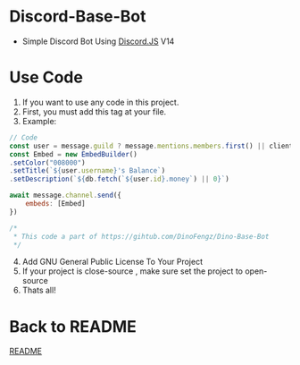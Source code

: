 # Discord-Base-Bot
- Simple Discord Bot Using [Discord.JS](https://discord.js.org/#/) V14

# Use Code
1) If you want to use any code in this project.
2) First, you must add this tag at your file.
3) Example:
```javascript
// Code
const user = message.guild ? message.mentions.members.first() || client.users.cache.get(args[0]) || message.author : message.author
const Embed = new EmbedBuilder()
.setColor("008000")
.setTitle(`${user.username}'s Balance`)
.setDescription(`${db.fetch(`${user.id}.money`) || 0}`)

await message.channel.send({
	embeds: [Embed]
})

/*
 * This code a part of https://gihtub.com/DinoFengz/Dino-Base-Bot
 */
```
4) Add GNU General Public License To Your Project
5) If your project is close-source , make sure set the project to open-source
6) Thats all!

# Back to README
[README](../README.md)